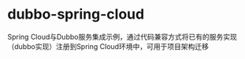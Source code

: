 # dubbo-spring-cloud
Spring Cloud与Dubbo服务集成示例，通过代码兼容方式将已有的服务实现（dubbo实现）注册到Spring Cloud环境中，可用于项目架构迁移
